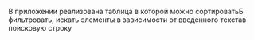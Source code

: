 В приложении реализована таблица в которой можно сортироватьБ фильтровать, искать элементы в зависимости от введенного текстав поисковую строку
